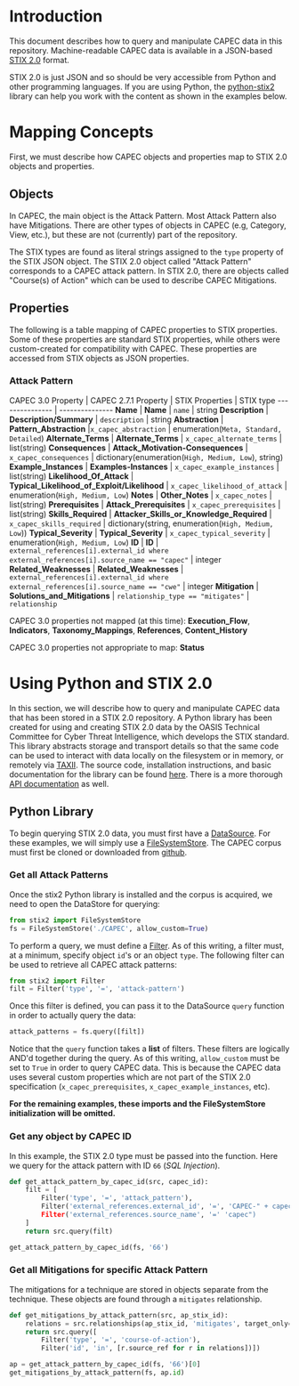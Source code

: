 # Introduction
This document describes how to query and manipulate CAPEC data in this repository. Machine-readable CAPEC data is available in
a JSON-based [STIX 2.0](https://oasis-open.github.io/cti-documentation/stix/intro) format.

STIX 2.0 is just JSON and so should be very accessible from Python and other programming languages. If you are using Python, the [python-stix2](https://github.com/oasis-open/cti-python-stix2) library can help you work with the content as shown in the examples below.

# Mapping Concepts
First, we must describe how CAPEC objects and properties map to STIX 2.0 objects and properties.

## Objects
In CAPEC, the main object is the Attack Pattern. Most Attack Pattern also have Mitigations. There are other types of objects in CAPEC (e.g, Category, View, etc.), but these are not (currently) part of the repository.  

The STIX types are found as literal strings assigned to the `type` property of the STIX JSON object. The STIX 2.0 object called "Attack Pattern" corresponds to a CAPEC attack pattern. In STIX 2.0, there are objects called "Course(s) of Action" which can be used to describe CAPEC Mitigations.  

## Properties
The following is a table mapping of CAPEC properties to STIX properties. Some of these properties are standard STIX properties, while others were custom-created for compatibility with CAPEC. These properties are accessed from STIX objects as JSON properties.

### Attack Pattern
CAPEC 3.0 Property | CAPEC 2.7.1 Property | STIX Properties | STIX type
--------------- | ---------------
**Name** |  **Name** | `name` | string
**Description** | **Description/Summary**    | `description` | string
**Abstraction** | **Pattern\_Abstraction** |`x_capec_abstraction` | enumeration(`Meta, Standard, Detailed`)
**Alternate\_Terms** | **Alternate\_Terms** | `x_capec_alternate_terms` | list(string)
**Consequences** | **Attack\_Motivation-Consequences** | `x_capec_consequences` | dictionary(enumeration(`High, Medium, Low`), string)
**Example\_Instances** | **Examples-Instances** | `x_capec_example_instances` | list(string)
**Likelihood\_Of\_Attack** | **Typical\_Likelihood\_of\_Exploit/Likelihood** | `x_capec_likelihood_of_attack` | enumeration(`High, Medium, Low`)
**Notes** | **Other\_Notes** | `x_capec_notes` | list(string)
**Prerequisites** | **Attack\_Prerequisites** | `x_capec_prerequisites` | list(string)
**Skills\_Required** | **Attacker\_Skills\_or\_Knowledge\_Required** | `x_capec_skills_required` | dictionary(string, enumeration(`High, Medium, Low`))
**Typical\_Severity** | **Typical\_Severity** | `x_capec_typical_severity` | enumeration(`High, Medium, Low`)
**ID** | **ID** | `external_references[i].external_id where external_references[i].source_name == "capec"` | integer 
**Related\_Weaknesses** | **Related\_Weaknesses** | `external_references[i].external_id where external_references[i].source_name == "cwe"` | integer 
**Mitigation** | **Solutions\_and\_Mitigations** | `relationship_type == "mitigates"` | `relationship`

CAPEC 3.0 properties not mapped (at this time):  **Execution\_Flow**, **Indicators**, **Taxonomy\_Mappings**, **References**, **Content\_History**

CAPEC 3.0 properties not appropriate to map: **Status**

# Using Python and STIX 2.0
In this section, we will describe how to query and manipulate CAPEC data that has been stored in a STIX 2.0 repository. A Python library has been created for using and creating STIX 2.0 data by the OASIS Technical Committee for Cyber Threat Intelligence, which develops the STIX standard. This library abstracts storage and transport details so that the same code can be used to interact with data locally on the filesystem or in memory, or remotely via [TAXII](https://oasis-open.github.io/cti-documentation/taxii/intro). The source code, installation instructions, and basic documentation for the library can be found [here](https://github.com/oasis-open/cti-python-stix2). There is a more thorough [API documentation](http://stix2.readthedocs.io/en/latest/overview.html) as well.

## Python Library
To begin querying STIX 2.0 data, you must first have a [DataSource](http://stix2.readthedocs.io/en/latest/guide/datastore.html). For these examples, we will simply use a [FileSystemStore](http://stix2.readthedocs.io/en/latest/guide/filesystem.html). The CAPEC corpus must first be cloned or downloaded from [github](https://github.com/mitre/cti).

### Get all Attack Patterns
Once the stix2 Python library is installed and the corpus is acquired, we need to open the DataStore for querying:

```python
from stix2 import FileSystemStore
fs = FileSystemStore('./CAPEC', allow_custom=True)
```

To perform a query, we must define a [Filter](http://stix2.readthedocs.io/en/latest/guide/datastore.html#Filters). As of this writing, a filter must, at a minimum, specify object `id`'s or an object `type`.  The following filter can be used to retrieve all CAPEC attack patterns:

```python
from stix2 import Filter
filt = Filter('type', '=', 'attack-pattern')
```

Once this filter is defined, you can pass it to the DataSource `query` function in order to actually query the data:

```python
attack_patterns = fs.query([filt])
```

Notice that the `query` function takes a **list** of filters.  These filters are logically AND'd together during the query. As of this writing, `allow_custom` must be set to `True` in order to query CAPEC data. This is because the CAPEC data uses several custom properties which are not part of the STIX 2.0 specification (`x_capec_prerequisites`, `x_capec_example_instances`, etc).

**For the remaining examples, these imports and the FileSystemStore initialization will be omitted.**


### Get any object by CAPEC ID
In this example, the STIX 2.0 type must be passed into the function. Here we query for the attack pattern with ID `66` (*SQL Injection*).

```python
def get_attack_pattern_by_capec_id(src, capec_id):
    filt = [
        Filter('type', '=', 'attack_pattern'),
        Filter('external_references.external_id', '=', 'CAPEC-" + capec_id)
        Filter('external_references.source_name', '=' 'capec")
    ]
    return src.query(filt)

get_attack_pattern_by_capec_id(fs, '66')
```

### Get all Mitigations for specific Attack Pattern
The mitigations for a technique are stored in objects separate from the technique. These objects are found through a `mitigates` relationship.

```python
def get_mitigations_by_attack_pattern(src, ap_stix_id):
    relations = src.relationships(ap_stix_id, 'mitigates', target_only=True)
    return src.query([
        Filter('type', '=', 'course-of-action'),
        Filter('id', 'in', [r.source_ref for r in relations])])

ap = get_attack_pattern_by_capec_id(fs, '66')[0]
get_mitigations_by_attack_pattern(fs, ap.id)
```